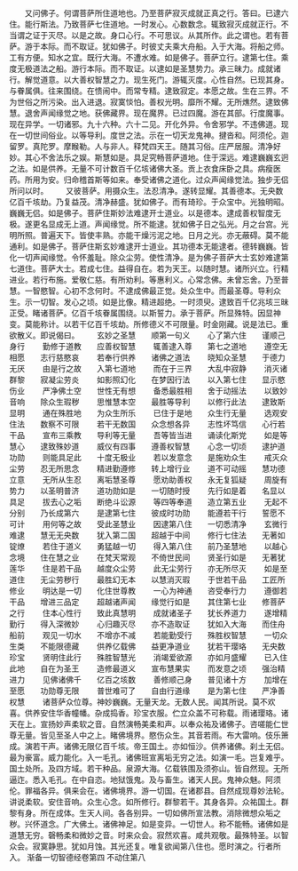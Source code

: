 <!-- { "loadSidebar": true } -->
　　又问佛子。何谓菩萨所住道地也。乃至菩萨寂灭成就正真之行。答曰。已逮六住。能行斯法。乃致菩萨七住道地。一时发心。心数数念。辄致寂灭成就正行。不当谓之证于灭尽。以是之故。身口心行。不可思议。从其所作。此之谓也。若有菩萨。游于本际。而不取证。犹如佛子。时彼丈夫乘大舟船。入于大海。将船之师。工有方便。知水之宜。既行大海。不遭水难。如是佛子。菩萨立行。逮第七住。乘度无极道法之船。游行本际。而不取证。以逮如是圣慧势力。承三昧力。成就诸行。解觉道意。以大善权智慧之力。现生死门。游辄灭度。心性自然。已现其身。与眷属俱。往来围绕。在愦闹中。而常专精。逮致寂定。本愿之故。生在三界。不为世俗之所污染。出入进退。寂寞惔怕。善权光明。靡所不耀。无所燋然。逮致佛慧。退舍声闻缘觉之地。获佛藏界。现在魔界。已过四魔。游在其部。行度魔事。现在异学。一切诸邪。九十六种。六十二见。开化外异。令舍邪学。不违佛道。现在一切世间俗业。以等导利。度世之法。示在一切天龙鬼神。揵沓和。阿须伦。迦留罗。真陀罗。摩睺勒。人与非人。释梵四天王。随其习俗。庄严居服。清净好妙。其心不舍法乐之娱。斯慧如是。具足究畅菩萨道地。住于深远。难逮巍巍玄迥之法。如是供养。无量不可计数百千亿垓诸佛大圣。贡上衣食床卧之具。病瘦医药。所用为安。归命稽首斯等如来。奉受诸佛之道化。过众声闻缘觉法。独步无侣所问以时。
　　又彼菩萨。用摄众生。法忍清净。遂转显耀。其善德本。无央数亿百千垓劫。乃复益茂。清净赫盛。犹如佛子。而有琦珍。于众宝中。光独明昭。巍巍无侣。如是佛子。菩萨住斯妙法难逮开士道业。以是德本。逮成善权智度无极。遂更名显成无上道。声闻缘觉。所不能逮。犹如佛子日之弘光。月之台宫。光明所照。普遍天下。皆使丰熟。亦能干燥污泥之地。日月之光。亦无蔽碍。莫不能通利。如是佛子。菩萨住斯玄妙难逮开士道业。其功德本无能逮者。德转巍巍。皆化一切声闻缘觉。令怀羞耻。除众尘劳。使性清净。是为佛子菩萨大士玄妙难逮第七道住。菩萨大士。若成七住。益得自在。若为天王。以随时慧。诸所兴立。行精进业。若行布施。爱敬仁慈。有所劝利。等惠利义。心常念佛。未曾忘舍。乃至普慧。一智愍智。心初不念何时。不逮成佛最正觉。处众生中。而最圣尊。导利众生。示一切智。发心之顷。如是比像。精进超绝。一时须臾。逮致百千亿兆垓三昧正受。睹诸菩萨。亿百千垓眷属围绕。以斯誓力。承于菩萨。所显殊特。因显神变。莫能称计。以若干亿百千垓劫。所修德义不可限量。时金刚藏。说是法已。重欲散义。即说偈曰。
　　玄妙之圣慧　　顺第一句义
　　心了第六住　　谨顺己身行
　　勤修于道教　　应善权智慧
　　辄善逮入尊　　第七之道地
　　遵空无相愿　　志行慈愍哀
　　若奉行供养　　诸佛之道法
　　晓知众圣慧　　于德力无厌
　　由是行之故　　入第七道地
　　而在于三界　　大乱中寂静
　　消灭诸群黎　　寂凝尘劳炎
　　如影照幻化　　在梦因行法
　　以入第七住　　显示愍伤业
　　严净佛土空　　世性无有想
　　备悉最胜相　　舍于动摇法
　　以致妙音响　　除众生瑕秽
　　思惟慧本空　　最胜等导利
　　以修行此法　　逮致斯显明
　　通在殊胜地　　为众生所乐
　　已住于是地　　众生行无量
　　选观安住法　　数察不可限
　　若干无数国　　众念想各异
　　志性坏笃信　　心行若干品
　　宣布三乘教　　导利等无量
　　吾等皆当进　　诵读化斯党
　　如是等慧心　　逮致殊妙道
　　威仪有四事　　遵善权智慧
　　心念一切顷　　逮护道功勋
　　则能具足此　　十度无极业
　　若以发意念　　是施劝众生
　　戒灭众尘劳　　忍无所思念
　　精进勤遵修　　转上增行业
　　道不可动摇　　慧功德立意
　　无所从生忍　　离垢慧圣尊
　　愿劝助善权　　永无复狐疑
　　周旋有势力　　以圣明普济
　　道功勋如是　　一切随时授
　　先行如是着　　名显以具足
　　拔去心之垢　　断绝斗讼源
　　等四等奉道　　造立第五业
　　无起不分别　　乃长成第六
　　是逮第七住　　彼成时功勋
　　能遵若干行　　誓愿不可计
　　用何等之故　　受此圣慧业
　　因逮第八住　　一切悉清净
　　玄微行难逮　　慧无无央数
　　犹入第二国　　超越于中间
　　修行七住法　　无著如锭燎
　　若住于道义　　勇猛越一切
　　得入第八住　　前乃圣慧地
　　以越心念境　　住在慧之业
　　在梵天常观　　不倚世民间
　　贤圣行如是　　无著犹莲华
　　住是若干品　　越度众尘劳
　　此无尘劳行　　亦无所尽灭
　　如是至道住　　无尘劳秽行
　　最胜幻无本　　以慧消灭瑕
　　于世若干品　　工匠所修业
　　明达是一切　　化住世尊教
　　一心为神通　　咨受奉行力
　　遵御若干品　　增进三品定
　　超越诸声闻　　缘觉行如是
　　其住第七业　　修菩萨之行
　　住本心性行　　致此真慧明
　　成就诸圣子　　犹长养道力
　　遂增精勤行　　得入深微妙
　　心归趣灭尽　　亦不造取证
　　犹如入大海　　而住舟船前
　　观见一切水　　不增亦不减
　　若能勤受行　　殊胜权智慧
　　一切众生类　　不能限德藏
　　供养亿载佛　　益更净道业
　　犹若干璎珞　　无央数珍宝
　　贤明住此行　　殊胜智慧光
　　消竭爱欲源　　亦如月盛耀
　　已入住此地　　自在为圣王
　　造修最道义　　宣布慧果实
　　而发意之顷　　强治精进力
　　见佛诸佛千　　亿百之垓数
　　善修顺己身　　普见诸十方
　　加增在至愿　　功勋尊无限
　　普世难可了　　自由行道缘
　　是为第七住　　严净善权慧
　　诸菩萨众位尊。神妙巍巍。无量天龙。无数人民。闻其所说。莫不欢喜。供养安住华香幢幡。杂成捣香。珍宝衣服。伫立众盖不可称载。雨诸璎珞。诸天在上。宣扬妙声柔软之音。自然演畅美柔和声。以奉众祐及诸佛子。咨嗟能仁世尊无量。皆见至圣人中之上。睹佛境界。愍伤众生。其音若雨。布大雷响。伎乐箫成。演若干声。诸佛无限亿百千垓。帝王国土。亦如恒沙。供养诸佛。刹土无侣。最为豪富。威力能化。入一毛孔。诸佛班宣离垢无穷之法。如演一毛。岂复难乎。国土处所。及四方域。若干种品。泉源大海。亿载铁围及须弥山。皆自然现。无所逼迮。悉入毛孔。在中自恣。地狱饿鬼。及与畜生。诸天人民。鬼神众魅。阿须伦。罪福各异。俱来会在。诸佛境界。游一切国。在诸郡县。自然成现尊妙法轮。讲说柔软。安住音响。众生心念。如所修行。群黎若干。其身各异。众祐国土。群黎有身。所在成体。生天人间。各各别异。一切如佛所宣法教。消除微想众垢之秽。兴怀道念。广大佛土。诸佛神足。如是变异。一切世人。称不能畅。诸佛如是道慧无穷。磬畅柔和微妙之音。时来众会。寂然欢喜。咸共观敬。最殊特圣。以智众会。寂寞静思。犹如月蚀。其光还复。唯复欲闻第八住也。愿时演之。行者所入。
渐备一切智德经卷第四
不动住第八

